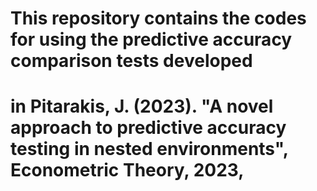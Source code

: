 # This repository contains the codes for using the predictive accuracy comparison tests developed
# in Pitarakis, J. (2023). "A novel approach to predictive accuracy testing in nested environments", Econometric Theory, 2023, 
